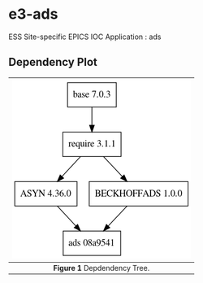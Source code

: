 
e3-ads  
======
ESS Site-specific EPICS IOC Application : ads

## Dependency Plot

|![ads dep](docs/adsdep.png)|
| :---: |
|**Figure 1** Depdendency Tree. |


